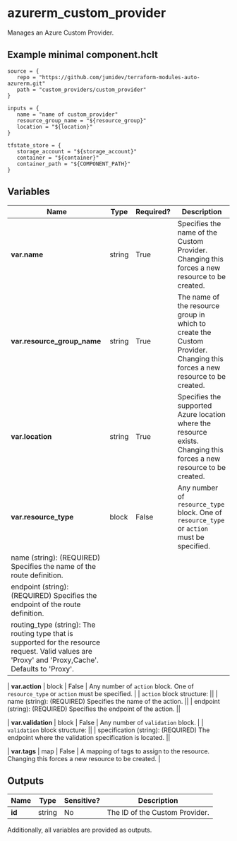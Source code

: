 # azurerm_custom_provider

Manages an Azure Custom Provider.

## Example minimal component.hclt

```hcl
source = {
   repo = "https://github.com/jumidev/terraform-modules-auto-azurerm.git" 
   path = "custom_providers/custom_provider" 
}

inputs = {
   name = "name of custom_provider" 
   resource_group_name = "${resource_group}" 
   location = "${location}" 
}

tfstate_store = {
   storage_account = "${storage_account}" 
   container = "${container}" 
   container_path = "${COMPONENT_PATH}" 
}

```

## Variables

| Name | Type | Required? |  Description |
| ---- | ---- | --------- |  ----------- |
| **var.name** | string | True | Specifies the name of the Custom Provider. Changing this forces a new resource to be created. | 
| **var.resource_group_name** | string | True | The name of the resource group in which to create the Custom Provider. Changing this forces a new resource to be created. | 
| **var.location** | string | True | Specifies the supported Azure location where the resource exists. Changing this forces a new resource to be created. | 
| **var.resource_type** | block | False | Any number of `resource_type` block. One of `resource_type` or `action` must be specified. | | `resource_type` block structure: || 
|   name (string): (REQUIRED) Specifies the name of the route definition. ||
|   endpoint (string): (REQUIRED) Specifies the endpoint of the route definition. ||
|   routing_type (string): The routing type that is supported for the resource request. Valid values are 'Proxy' and 'Proxy,Cache'. Defaults to 'Proxy'. ||

| **var.action** | block | False | Any number of `action` block. One of `resource_type` or `action` must be specified. | | `action` block structure: || 
|   name (string): (REQUIRED) Specifies the name of the action. ||
|   endpoint (string): (REQUIRED) Specifies the endpoint of the action. ||

| **var.validation** | block | False | Any number of `validation` block. | | `validation` block structure: || 
|   specification (string): (REQUIRED) The endpoint where the validation specification is located. ||

| **var.tags** | map | False | A mapping of tags to assign to the resource. Changing this forces a new resource to be created. | 



## Outputs

| Name | Type | Sensitive? | Description |
| ---- | ---- | --------- | --------- |
| **id** | string | No  | The ID of the Custom Provider. | 

Additionally, all variables are provided as outputs.
